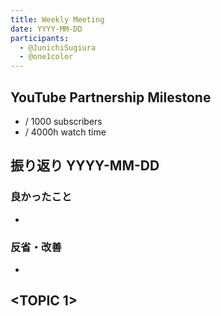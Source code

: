 ```yaml
---
title: Weekly Meeting
date: YYYY-MM-DD
participants:
  - @JunichiSugiura
  - @one1color
---
```


## YouTube Partnership Milestone

* **<number-of-subscribers>** / 1000 subscribers
* **<watchtime>** / 4000h watch time

## 振り返り YYYY-MM-DD

### 良かったこと

* 

### 反省・改善

* 

## <TOPIC 1>
